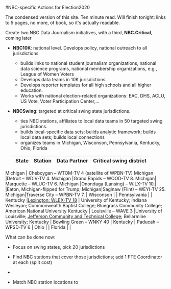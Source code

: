 #NBC-specific Actions for Election2020

The condensed version of this site.  Ten minute read.  Will finish tonight: links to 5 pages, no more, of book, so it's actually readable.

Create two NBC Data Journalism initiatives, with a third, **NBC.Critical**, coming later

- **NBC10K**: national level.  Develops policy, national outreach to all jurisdictions
  - builds links to national student journalism organizations, national data science programs, national membership organizations, e.g., League of Women Voters
  - Develops data teams in 10K jurisdictions.
  - Develops reporter templates for all high schools and all higher education.
  - Works with national election-related organizations: EAC, DHS, ACLU, US Vote, Voter Participation Center,...

- **NBCSwing**: targeted at critical swing state jurisdictions.
  - ties NBC stations, affiliates to local data teams in 50 targeted swing jurisdictions.
  - builds local-specific data sets; builds analytic framework; builds local data sets; builds local connections
  - organizes teams in Michigan, Wisconson, Pennsylvania, Kentucky, Ohio, Florida

  State | Station | Data Partner |Critical swing district
  :--- | :--- |:--- |:---
Michigan | Cheboygan – WTOM-TV 4 (satellite of WPBN-TV)
Michigan |Detroit – WDIV-TV 4.
Michigan |Grand Rapids – WOOD-TV 8.
Michigan| Marquette – WLUC-TV 6.
Michigan |Onondaga (Lansing) – WILX-TV 10.| |Eaton, Michigan-flipped for Trump;
Michigan|Saginaw (Flint) – WEYI-TV 25.
Michigan|Traverse City – WPBN-TV 7.  |
Wisconson  |   |
Pennsylvania  |   |
Kentucky  |[Lexington: WLEX-TV 18](https://www.lex18.com/)   |  University of Kentucky; Indiana Wesleyan; Commonwealth Baptist College; Bluegrass Community College; American National University
Kentucky  | Louisville – WAVE 3  |University of Louisville; [Jefferson Community and Technical College](https://en.wikipedia.org/wiki/Jefferson_Community_and_Technical_College); Bellarmine University;
Kentucky  | Bowling Green – WNKY 40  |
Kentucky  | Paducah – WPSD-TV 6  |
Ohio  |   |
Florida  |   |

 What can be done now:
- Focus on swing states, pick 20 jurisdictions
- Find NBC stations that cover those jurisdictions; add 1 FTE Coordinator at each (split cost)
-

- Match NBC station locations to
